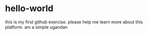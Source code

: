 # hello-world
this is my first github exercise. please help me learn more about this platform. am a simple ugandan
